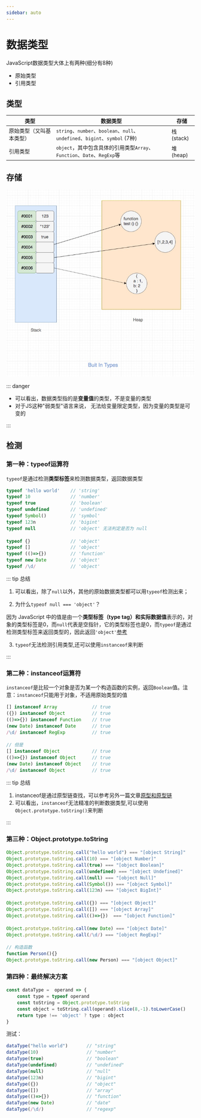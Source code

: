 ```yaml
---
sidebar: auto
---
```


# 数据类型

JavaScript数据类型大体上有两种(细分有8种)

- 原始类型
- 引用类型

## 类型

类型 | 数据类型 | 存储
---|---|---
原始类型（又叫基本类型） | `string`、`number`、`boolean`、`null`、`undefined`、`bigint`、`symbol` (7种)| 栈(stack)
引用类型 | `object`，其中包含具体的引用类型`Array`、`Function`、`Date`、`RegExp`等 | 堆(heap)

## 存储

![数据类型存储图解](./images/buit-in-types.jpg)

::: danger

- 可以看出，数据类型指的是**变量值**的类型，不是变量的类型
- 对于JS这种"弱类型"语言来说， 无法给变量限定类型，因为变量的类型是可变的

:::

## 检测

### 第一种：typeof运算符

`typeof`是通过检测**类型标签**来检测数据类型，返回数据类型

```js
typeof 'hello world'    // 'string'
typeof 10               // 'number'
typeof true             // 'boolean'
typeof undefined        // 'undefined'
typeof Symbol()         // 'symbol'
typeof 123n             // 'bigint'
typeof null             // 'object' 无法判定是否为 null

typeof {}               // 'object'
typeof []               // 'object'
typeof (()=>{})         // 'function'
typeof new Date         // 'object'
typeof /\d/             // 'object'
```

::: tip 总结

1. 可以看出，除了`null`以外，其他的原始数据类型都可以用`typeof`检测出来；

2. 为什么`typeof null === 'object'`？

因为 JavaScript 中的值是由一个**类型标签（type tag）和实际数据值**表示的，对象的类型标签是0，而`null`代表是空指针，它的类型标签也是0，而`typeof`是通过检测类型标签来返回类型的，因此返回`'object'`[参考](https://2ality.com/2013/10/typeof-null.html)

3. `typeof`无法检测引用类型,还可以使用`instanceof`来判断

:::

### 第二种：instanceof运算符

`instanceof`是比较一个对象是否为某一个构造函数的实例，返回`Boolean`值。注意：`instanceof`只能用于对象，不适用原始类型的值

```js
[] instanceof Array             // true
({}) instanceof Object          // true
(()=>{}) instanceof Function    // true
(new Date) instanceof Date      // true
/\d/ instanceof RegExp          // true

// 但是
[] instanceof Object            // true
(()=>{}) instanceof Object      // true
(new Date) instanceof Object    // true
/\d/ instanceof Object          // true
```

::: tip 总结

1. instanceof是通过原型链查找，可以参考另外一篇文章[原型和原型链](./prototype-chain.md)
2. 可以看出，`instanceof`无法精准的判断数据类型,可以使用`Object.prototype.toString()`来判断

:::

### 第三种：Object.prototype.toString

```js
Object.prototype.toString.call("hello world") === "[object String]"
Object.prototype.toString.call(10) === "[object Number]"
Object.prototype.toString.call(true) === "[object Boolean]"
Object.prototype.toString.call(undefined) === "[object Undefined]"
Object.prototype.toString.call(null) === "[object Null]"
Object.prototype.toString.call(Symbol()) === "[object Symbol]"
Object.prototype.toString.call(123n) === "[object BigInt]"

Object.prototype.toString.call({}) === "[object Object]"
Object.prototype.toString.call([]) === "[object Array]"
Object.prototype.toString.call(()=>{})  === "[object Function]"

Object.prototype.toString.call(new Date) === "[object Date]"
Object.prototype.toString.call(/\d/) === "[object RegExp]"

// 构造函数
function Person(){}
Object.prototype.toString.call(new Person) === "[object Object]"
```

### 第四种：最终解决方案

```js
const dataType =  operand => {
    const type = typeof operand
    const toString = Object.prototype.toString
    const object = toString.call(operand).slice(8,-1).toLowerCase()
    return type !== 'object' ? type : object
}
```

测试：

```js
dataType("hello world")       // "string"
dataType(10)                  // "number"
dataType(true)                // "boolean"
dataType(undefined)           // "undefined"
dataType(null)                // "null"
dataType(123n)                // "bigint"
dataType({})                  // "object"
dataType([])                  // "array"
dataType(()=>{})              // "function"
dataType(new Date)            // "date"
dataType(/\d/)                // "regexp"
```

